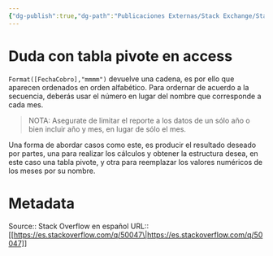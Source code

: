 ```yaml
---
{"dg-publish":true,"dg-path":"Publicaciones Externas/Stack Exchange/Stack Overflow en español/es.stackoverflow.com-50047.md","permalink":"/publicaciones-externas/stack-exchange/stack-overflow-en-espanol/es-stackoverflow-com-50047/","title":"Duda con tabla pivote en access","hide":true,"noteIcon":"default","created":"2024-04-03T12:49:10.759-06:00","updated":"2024-04-05T16:43:49.148-06:00"}
---
```


# Duda con tabla pivote en access

`Format([FechaCobro],"mmmm")` devuelve una cadena, es por ello que aparecen ordenados en orden alfabético. Para ordernar de acuerdo a la secuencia, deberás usar el número en lugar del nombre que corresponde a cada mes.

> NOTA: Asegurate de limitar el reporte a los datos de un sólo año o bien incluir año y mes, en lugar de sólo el mes.

Una forma de abordar casos como este, es producir el resultado deseado por partes, una para realizar los cálculos y obtener la estructura desea, en este caso una tabla pivote, y otra para reemplazar los valores numéricos de los meses por su nombre.

# Metadata
Source:: Stack Overflow en español
URL:: [[https://es.stackoverflow.com/q/50047\|https://es.stackoverflow.com/q/50047]]

